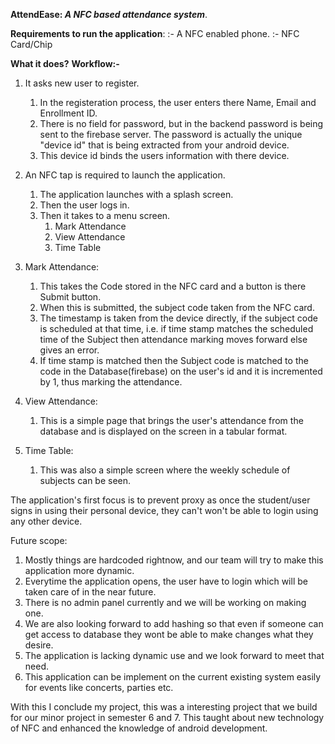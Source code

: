 **AttendEase: _A NFC based attendance system_**.

**Requirements to run the application**:
  :- A NFC enabled phone.
  :- NFC Card/Chip

**What it does?** **Workflow:-**
1. It asks new user to register.
   1. In the registeration process, the user enters there Name, Email and Enrollment ID.
   2. There is no field for password, but in the backend password is being sent to the firebase server. The password is actually the unique "device id" that is being extracted from your android device.
   3. This device id binds the users information with there device.

2. An NFC tap is required to launch the application.
   1. The application launches with a splash screen.
   2. Then the user logs in.
   3. Then it takes to a menu screen.
      1. Mark Attendance
      2. View Attendance
      3. Time Table

3. Mark Attendance:
   1. This takes the Code stored in the NFC card and a button is there Submit button.
   2. When this is submitted, the subject code taken from the NFC card.
   3. The timestamp is taken from the device directly, if the subject code is scheduled at that time, i.e. if time stamp matches the scheduled time of the Subject then attendance marking moves forward else gives an error.
   4. If time stamp is matched then the Subject code is matched to the code in the Database(firebase) on the user's id and it is incremented by 1, thus marking the attendance.

4. View Attendance:
   1. This is a simple page that brings the user's attendance from the database and is displayed on the screen in a tabular format.

5. Time Table:
   1. This was also a simple screen where the weekly schedule of subjects can be seen.


The application's first focus is to prevent proxy as once the student/user signs in using their personal device, they can't won't be able to login using any other device.

Future scope:
  1. Mostly things are hardcoded rightnow, and our team will try to make this application more dynamic.
  2. Everytime the application opens, the user have to login which will be taken care of in the near future.
  3. There is no admin panel currently and we will be working on making one.
  4. We are also looking forward to add hashing so that even if someone can get access to database they wont be able to make changes what they desire.
  5. The application is lacking dynamic use and we look forward to meet that need.
  6. This application can be implement on the current existing system easily for events like concerts, parties etc.

With this I conclude my project, this was a interesting project that we build for our minor project in semester 6 and 7. This taught about new technology of NFC and enhanced the knowledge of android development.
